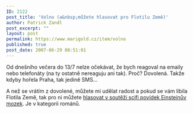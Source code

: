 ```yaml
---
ID: 2122
post_title: 'Volno (a&nbsp;můžete hlasovat pro Flotilu Země)'
author: Patrick Zandl
post_excerpt: ""
layout: post
permalink: https://www.marigold.cz/item/volno
published: true
post_date: 2007-06-29 08:51:01
---
```

Od dnešního večera do 13/7 nelze očekávat, že bych reagoval na emaily nebo telefonáty (na ty ostatně nereaguju ani tak). Proč? Dovolená. Takže kdyby hořela Praha, tak jedině SMS... 

A než se vrátím z dovolené, můžete mi udělat radost a pokud se vám líbila Flotila Země, tak pro ni můžete <a href="http://mozek.legie.info/">hlasovat v soutěži scifi povídek Einsteinův mozek</a>. Je v kategorii románů.